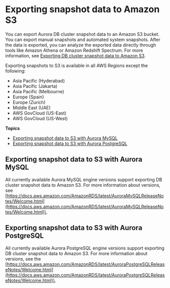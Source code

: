 # Exporting snapshot data to Amazon S3<a name="Concepts.Aurora_Fea_Regions_DB-eng.Feature.ExportSnapshotToS3"></a>

You can export Aurora DB cluster snapshot data to an Amazon S3 bucket\. You can export manual snapshots and automated system snapshots\. After the data is exported, you can analyze the exported data directly through tools like Amazon Athena or Amazon Redshift Spectrum\. For more information, see [Exporting DB cluster snapshot data to Amazon S3](aurora-export-snapshot.md)\.

Exporting snapshots to S3 is available in all AWS Regions except the following:
+ Asia Pacific \(Hyderabad\)
+ Asia Pacific \(Jakarta\)
+ Asia Pacific \(Melbourne\)
+ Europe \(Spain\)
+ Europe \(Zurich\)
+ Middle East \(UAE\)
+ AWS GovCloud \(US\-East\)
+ AWS GovCloud \(US\-West\)

**Topics**
+ [Exporting snapshot data to S3 with Aurora MySQL](#Concepts.Aurora_Fea_Regions_DB-eng.Feature.ExportSnapshotToS3.ams)
+ [Exporting snapshot data to S3 with Aurora PostgreSQL](#Concepts.Aurora_Fea_Regions_DB-eng.Feature.ExportSnapshotToS3.apg)

## Exporting snapshot data to S3 with Aurora MySQL<a name="Concepts.Aurora_Fea_Regions_DB-eng.Feature.ExportSnapshotToS3.ams"></a>

All currently available Aurora MySQL engine versions support exporting DB cluster snapshot data to Amazon S3\. For more information about versions, see [https://docs.aws.amazon.com/AmazonRDS/latest/AuroraMySQLReleaseNotes/Welcome.html](https://docs.aws.amazon.com/AmazonRDS/latest/AuroraMySQLReleaseNotes/Welcome.html)\.

## Exporting snapshot data to S3 with Aurora PostgreSQL<a name="Concepts.Aurora_Fea_Regions_DB-eng.Feature.ExportSnapshotToS3.apg"></a>

All currently available Aurora PostgreSQL engine versions support exporting DB cluster snapshot data to Amazon S3\. For more information about versions, see the [https://docs.aws.amazon.com/AmazonRDS/latest/AuroraPostgreSQLReleaseNotes/Welcome.html](https://docs.aws.amazon.com/AmazonRDS/latest/AuroraPostgreSQLReleaseNotes/Welcome.html)\.